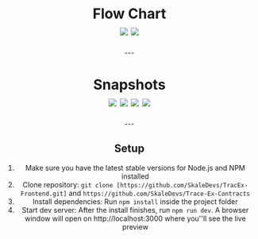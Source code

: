 <h1 align="center">
    <b>Flow Chart</b>
    <br>
       <img src=https://user-images.githubusercontent.com/74611057/205471342-62b6a694-c257-41ee-9424-66867eebc5e6.jpg/>
       <img src=https://user-images.githubusercontent.com/74611057/205471575-302041ed-bb02-4955-8210-c128fde1bdac.jpg)/>
    </a>
</h1>
<div align="center">
---
<h1 align="center">
    <b>Snapshots</b>
    <br>
       <img src=https://user-images.githubusercontent.com/74611057/205471652-a8c88052-cbce-4a00-9177-952767e18476.jpeg/>
       <img src=https://user-images.githubusercontent.com/74611057/205471713-0e06ac93-5328-4c31-a454-d2ca26a94ecf.jpeg/>
       <img src=https://user-images.githubusercontent.com/74611057/205471737-345dd2ca-8571-4deb-8690-bd3e3131f80e.jpeg/>
       <img src=https://user-images.githubusercontent.com/74611057/205471759-2eef2aab-557b-4c34-8a0a-f55b96eb045a.jpeg/>
    </a>
</h1>
---
<h2>
    Setup
</h2>
<ol>
    <li>Make sure you have the latest stable versions for Node.js and NPM installed</li>
    <li>Clone repository: <code>git clone [https://github.com/SkaleDevs/TracEx-Frontend.git]</code> and <code>https://github.com/SkaleDevs/Trace-Ex-Contracts</code></li>
    <li>Install dependencies: Run <code>npm install</code> inside the project folder</li>
    <li>Start dev server: After the install finishes, run <code>npm run dev</code>. A browser window will open on http://localhost:3000 where you''ll see the live preview</li>
</ol>
